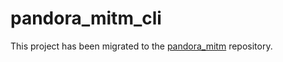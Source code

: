 # pandora_mitm_cli

This project has been migrated to the [pandora_mitm](https://github.com/EpimetheusMusicPlayer/pandora_mitm) repository.
